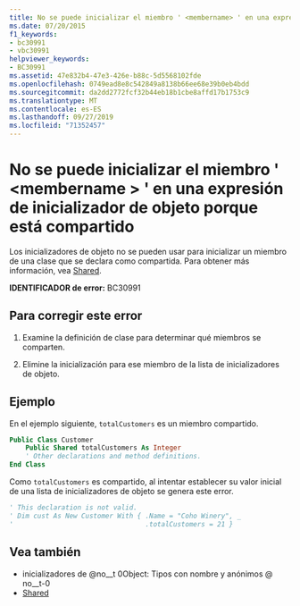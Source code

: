 ```yaml
---
title: No se puede inicializar el miembro ' <membername> ' en una expresión de inicializador de objeto porque está compartido
ms.date: 07/20/2015
f1_keywords:
- bc30991
- vbc30991
helpviewer_keywords:
- BC30991
ms.assetid: 47e832b4-47e3-426e-b88c-5d5568102fde
ms.openlocfilehash: 0749ead8e8c542849a8138b66ee68e39b0eb4bdd
ms.sourcegitcommit: da2dd2772fcf32b44eb18b1cbe8affd17b1753c9
ms.translationtype: MT
ms.contentlocale: es-ES
ms.lasthandoff: 09/27/2019
ms.locfileid: "71352457"
---
```

# <a name="member-membername-cannot-be-initialized-in-an-object-initializer-expression-because-it-is-shared"></a>No se puede inicializar el miembro ' \<membername > ' en una expresión de inicializador de objeto porque está compartido
Los inicializadores de objeto no se pueden usar para inicializar un miembro de una clase que se declara como compartida. Para obtener más información, vea [Shared](../../visual-basic/language-reference/modifiers/shared.md).  
  
 **IDENTIFICADOR de error:** BC30991  
  
## <a name="to-correct-this-error"></a>Para corregir este error  
  
1. Examine la definición de clase para determinar qué miembros se comparten.  
  
2. Elimine la inicialización para ese miembro de la lista de inicializadores de objeto.  
  
## <a name="example"></a>Ejemplo  
 En el ejemplo siguiente, `totalCustomers` es un miembro compartido.  
  
```vb  
Public Class Customer  
    Public Shared totalCustomers As Integer  
    ' Other declarations and method definitions.  
End Class  
```  
  
 Como `totalCustomers` es compartido, al intentar establecer su valor inicial de una lista de inicializadores de objeto se genera este error.  
  
```vb  
' This declaration is not valid.  
' Dim cust As New Customer With { .Name = "Coho Winery", _  
'                                 .totalCustomers = 21 }  
```  
  
## <a name="see-also"></a>Vea también

- inicializadores de @no__t 0Object: Tipos con nombre y anónimos @ no__t-0
- [Shared](../../visual-basic/language-reference/modifiers/shared.md)
